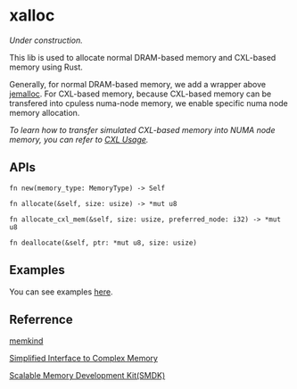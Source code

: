 # xalloc

*Under construction.*

This lib is used to allocate normal DRAM-based memory and CXL-based memory using Rust.

Generally, for normal DRAM-based memory, we add a wrapper above [jemalloc](https://github.com/tikv/jemallocator). For CXL-based memory, because CXL-based memory can be transfered into cpuless numa-node memory, we enable specific numa node memory allocation. 

*To learn how to transfer simulated CXL-based memory into NUMA node memory, you can refer to [CXL Usage](https://github.com/Tom-CaoZH/CXL-101/blob/master/docs/CXL_Usage.md).*

## APIs

``fn new(memory_type: MemoryType) -> Self``

``fn allocate(&self, size: usize) -> *mut u8``

``fn allocate_cxl_mem(&self, size: usize, preferred_node: i32) -> *mut u8``

``fn deallocate(&self, ptr: *mut u8, size: usize)``


## Examples

You can see examples [here](https://github.com/Tom-CaoZH/xalloc/blob/master/xalloc/src/bin.rs).

## Referrence

[memkind](https://github.com/memkind/memkind)

[Simplified Interface to Complex Memory](https://github.com/lanl/SICM)

[Scalable Memory Development Kit(SMDK)](https://github.com/OpenMPDK/SMDK)

